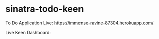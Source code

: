 # sinatra-todo-keen

To Do Application Live: https://immense-ravine-87304.herokuapp.com/

Live Keen Dashboard: 
